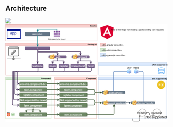 ## Architecture

![](http://gitlab.cfu.test/kataev_i/youtube-app/raw/master/flow-diagram.svg?inline=false)
![](https://raw.githubusercontent.com/bestful/youtube-app/master/flow-diagram.svg?sanitize=true)
